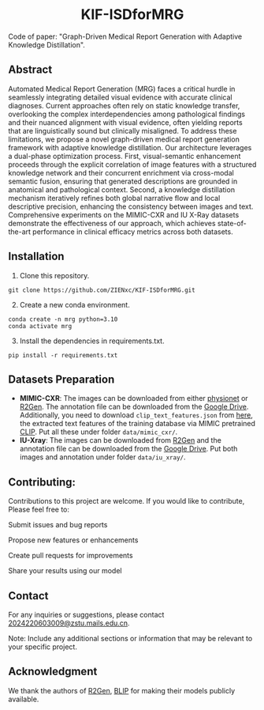 <h1 align="center">KIF-ISDforMRG</h1>

Code of paper: "Graph-Driven Medical Report Generation with Adaptive Knowledge Distillation".

## Abstract
Automated Medical Report Generation (MRG) faces a critical hurdle in seamlessly integrating detailed visual evidence with accurate clinical diagnoses. Current approaches often rely on static knowledge transfer, overlooking the complex interdependencies among pathological findings and their nuanced alignment with visual evidence, often yielding reports that are linguistically sound but clinically misaligned. To address these limitations, we propose a novel graph-driven medical report generation framework with adaptive knowledge distillation. Our architecture leverages a dual-phase optimization process. 
First, visual-semantic enhancement proceeds through the explicit correlation of image features with a structured knowledge network and their concurrent enrichment via cross-modal semantic fusion, ensuring that generated descriptions are grounded in anatomical and pathological context.
Second, a knowledge distillation mechanism iteratively refines both global narrative flow and local descriptive precision, enhancing the consistency between images and text.
Comprehensive experiments on the MIMIC-CXR and IU X-Ray datasets demonstrate the effectiveness of our approach, which achieves state-of-the-art performance in clinical efficacy metrics across both datasets.

## Installation
1. Clone this repository.
```Shell
git clone https://github.com/ZIENxc/KIF-ISDforMRG.git
```
2. Create a new conda environment.
```Shell
conda create -n mrg python=3.10
conda activate mrg
```
3. Install the dependencies in requirements.txt.
```Shell
pip install -r requirements.txt
```

## Datasets Preparation
* **MIMIC-CXR**: The images can be downloaded from either [physionet](https://www.physionet.org/content/mimic-cxr-jpg/2.0.0/) or [R2Gen](https://github.com/zhjohnchan/R2Gen). The annotation file can be downloaded from the [Google Drive](https://drive.google.com/file/d/1qR7EJkiBdHPrskfikz2adL-p9BjMRXup/view?usp=sharing). Additionally, you need to download `clip_text_features.json` from [here](https://drive.google.com/file/d/1Zyq-84VOzc-TOZBzlhMyXLwHjDNTaN9A/view?usp=sharing), the extracted text features of the training database via MIMIC pretrained [CLIP](https://stanfordmedicine.app.box.com/s/dbebk0jr5651dj8x1cu6b6kqyuuvz3ml). Put all these under folder `data/mimic_cxr/`.
* **IU-Xray**: The images can be downloaded from [R2Gen](https://github.com/zhjohnchan/R2Gen) and the annotation file can be downloaded from the [Google Drive](https://drive.google.com/file/d/1zV5wgi5QsIp6OuC1U95xvOmeAAlBGkRS/view?usp=sharing). Put both images and annotation under folder `data/iu_xray/`.


## Contributing:
Contributions to this project are welcome. If you would like to contribute, Please feel free to:

Submit issues and bug reports

Propose new features or enhancements

Create pull requests for improvements

Share your results using our model

## Contact
For any inquiries or suggestions, please contact 2024220603009@zstu.mails.edu.cn.

Note: Include any additional sections or information that may be relevant to your specific project.

## Acknowledgment
We thank the authors of [R2Gen](https://github.com/zhjohnchan/R2Gen), [BLIP](https://github.com/salesforce/BLIP) for making their models publicly available.
